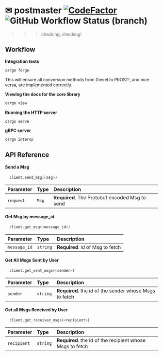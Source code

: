 
# ✉ postmaster [![CodeFactor](https://www.codefactor.io/repository/github/phasewalk1/postmaster/badge)](https://www.codefactor.io/repository/github/phasewalk1/postmaster) ![GitHub Workflow Status (branch)](https://img.shields.io/github/workflow/status/phasewalk1/sb-messenger/Quickstart/main)
>>> checking, checking!

## Workflow

__Integration tests__

```bash
cargo forge
```
This will ensure all conversion methods from Diesel to PROST!, and vice versa, are implemented correctly.

__Viewing the docs for the core library__
```bash
cargo view
```

__Running the HTTP server__
```bash
cargo serve
```
__gRPC server__
```bash
cargo interop
```



## API Reference

#### Send a Msg

```Rust
  client.send_msg(<msg>)
```

| Parameter | Type     | Description                |
| :-------- | :------- | :------------------------- |
| `request` | `Msg` | **Required**. The Protobuf encoded Msg to send |

#### Get Msg by message_id

```Rust
  client.get_msg(<message_id>)
```

| Parameter | Type     | Description                       |
| :-------- | :------- | :-------------------------------- |
| `message_id`      | `string` | **Required**. id of Msg to fetch |

#### Get All Msgs Sent by User

```Rust
  client.get_sent_msgs(<sender>)
```

| Parameter | Type     | Description                       |
| :-------- | :------- | :-------------------------------- |
| `sender`      | `string` | **Required**. the id of the sender whose Msgs to fetch |

#### Get all Msgs Received by User

```Rust
  client.get_received_msgs(<recipient>)
```

| Parameter | Type     | Description                       |
| :-------- | :------- | :-------------------------------- |
| `recipient`      | `string` | **Required**. the id of the recipient whose Msgs to fetch |

